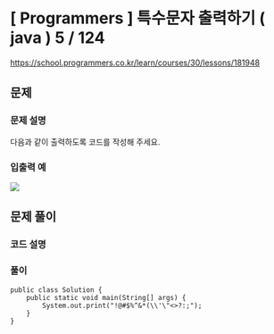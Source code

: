 # [ Programmers ]  특수문자 출력하기 ( java ) 5 / 124
https://school.programmers.co.kr/learn/courses/30/lessons/181948
## 문제 
### 문제 설명
다음과 같이 출력하도록 코드를 작성해 주세요.

### 입출력 예
![](https://i.imgur.com/hB6wbuc.png)

## 문제 풀이
### 코드 설명
### 풀이
```
public class Solution {
    public static void main(String[] args) {
        System.out.print("!@#$%^&*(\\'\"<>?:;");
    }
}
```



